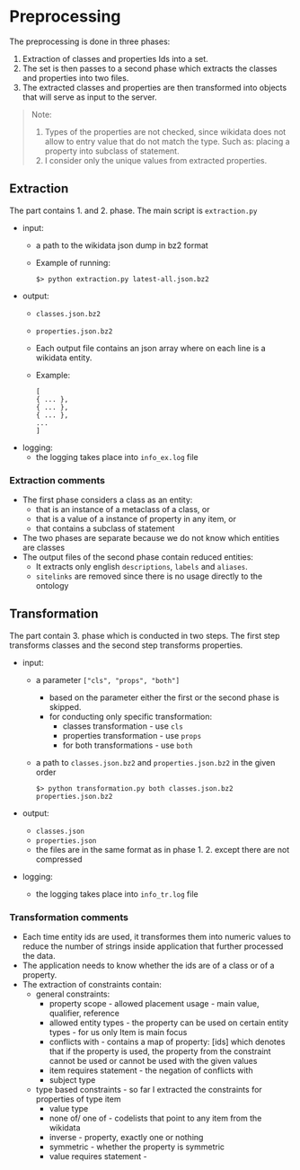# Preprocessing

The preprocessing is done in three phases:

1. Extraction of classes and properties Ids into a set.
2. The set is then passes to a second phase which extracts the classes and properties into two files.
3. The extracted classes and properties are then transformed into objects that will serve as input to the server.

> Note: 
> 1. Types of the properties are not checked, since wikidata does not allow to entry value that do not match the type. Such as: placing a property into subclass of statement.
> 2. I consider only the unique values from extracted properties.
> 


## Extraction

The part contains 1. and 2. phase.
The main script is `extraction.py`

- input:
  - a path to the wikidata json dump in bz2 format
  - Example of running:
    
        $> python extraction.py latest-all.json.bz2

- output:
  - `classes.json.bz2`
  - `properties.json.bz2`
  - Each output file contains an json array where on each line is a wikidata entity.
  - Example:

        [
        { ... },
        { ... },
        { ... },
        ...
        ]

- logging:
  - the logging takes place into `info_ex.log` file 

### Extraction comments

- The first phase considers a class as an entity:
  - that is an instance of a metaclass of a class, or
  - that is a value of a instance of property in any item, or
  - that contains a subclass of statement
- The two phases are separate because we do not know which entities are classes
- The output files of the second phase contain reduced entities:
  - It extracts only english `descriptions`, `labels` and `aliases`.
  - `sitelinks` are removed since there is no usage directly to the ontology

## Transformation

The part contain 3. phase which is conducted in two steps.
The first step transforms classes and the second step transforms properties.

- input:
  - a parameter `["cls", "props", "both"]`
    - based on the parameter either the first or the second phase is skipped.
    - for conducting only specific transformation:
      - classes transformation - use `cls`
      - properties transformation - use `props`
      - for both transformations - use `both`
  - a path to `classes.json.bz2` and `properties.json.bz2` in the given order

        $> python transformation.py both classes.json.bz2 properties.json.bz2


- output:
  - `classes.json`
  - `properties.json`
  - the files are in the same format as in phase 1. 2. except there are not compressed

- logging:
  - the logging takes place into `info_tr.log` file  


### Transformation comments

- Each time entity ids are used, it transformes them into numeric values to reduce the number of strings inside application that further processed the data.
- The application needs to know whether the ids are of a class or of a property.
- The extraction of constraints contain:
  - general constraints:
    - property scope - allowed placement usage - main value, qualifier, reference
    - allowed entity types - the property can be used on certain entity types - for us only Item is main focus
    - conflicts with - contains a map of property: [ids] which denotes that if the property is used, the property from the constraint cannot be used or cannot be used with the given values
    - item requires statement - the negation of conflicts with
    - subject type
  - type based constraints - so far I extracted the constraints for properties of type item
    - value type
    - none of/ one of - codelists that point to any item from the wikidata
    - inverse - property, exactly one or nothing
    - symmetric - whether the property is symmetric
    - value requires statement -